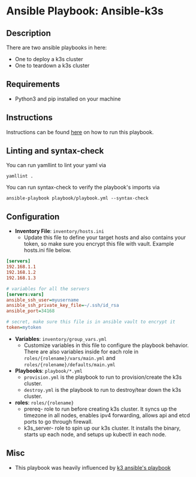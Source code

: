 # Ansible Playbook: Ansible-k3s

## Description
There are two ansible playbooks in here:

- One to deploy a k3s cluster
- One to teardown a k3s cluster

## Requirements

- Python3 and pip installed on your machine

## Instructions

Instructions can be found [here](https://homelab-coral.vercel.app/iac/ansible/#run-k3s-playbook) on how to run this playbook.

## Linting and syntax-check

You can run yamllint to lint your yaml via

```shell
yamllint .
```

You can run syntax-check to verify the playbook's imports via
```shell
ansible-playbook playbook/playbook.yml --syntax-check
```

## Configuration

- **Inventory File**: `inventory/hosts.ini`
  - Update this file to define your target hosts and also contains your token, so make sure you encrypt this file with vault.
Example hosts.ini file below.
```ini
[servers]
192.168.1.1
192.168.1.2
192.168.1.3	

# variables for all the servers
[servers:vars]
ansible_ssh_user=myusername
ansible_ssh_private_key_file=~/.ssh/id_rsa
ansible_port=34168

# secret, make sure this file is in ansible vault to encrypt it
token=mytoken 
```
- **Variables**: `inventory/group_vars.yml`
  - Customize variables in this file to configure the playbook behavior. There are also variables inside for each role in `roles/{rolename}/vars/main.yml` and `roles/{rolename}/defaults/main.yml`
- **Playbooks**: `playbook/*.yml`
  - `provision.yml` is the playbook to run to provision/create the k3s cluster.
  - `destroy.yml` is the playbook to run to destroy/tear down the k3s cluster.
- **roles**: `roles/{rolename}`
  - prereq- role to run before creating k3s cluster. It syncs up the timezone in all nodes, enables ipv4 forwarding, allows api and etcd ports to go through firewall.
  - k3s_server- role to spin up our k3s cluster. It installs the binary, starts up each node, and setups up kubectl in each node.
## Misc

- This playbook was heavily influenced by [k3 ansible's playbook](https://github.com/k3s-io/k3s-ansible/tree/master)

